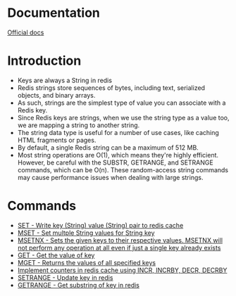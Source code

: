 # Documentation
[Official docs](https://redis.io/docs/latest/develop/data-types/strings/)

# Introduction
- Keys are always a String in redis
- Redis strings store sequences of bytes, including text, serialized objects, and binary arrays.
- As such, strings are the simplest type of value you can associate with a Redis key.
- Since Redis keys are strings, when we use the string type as a value too, we are mapping a string to another string.
- The string data type is useful for a number of use cases, like caching HTML fragments or pages.
- By default, a single Redis string can be a maximum of 512 MB.
- Most string operations are O(1), which means they're highly efficient. However, be careful with the SUBSTR, GETRANGE, and SETRANGE commands, which can be O(n). These random-access string commands may cause performance issues when dealing with large strings.

# Commands
- [SET - Write key (String) value (String) pair to redis cache](SET.ipynb)
- [MSET - Set multple String values for String key](MSET.ipynb)
- [MSETNX - Sets the given keys to their respective values. MSETNX will not perform any operation at all even if just a single key already exists](MSETNX.ipynb)
- [GET - Get the value of key](GET.ipynb)
- [MGET - Returns the values of all specified keys](MGET.ipynb)
- [Implement counters in redis cache using INCR, INCRBY, DECR, DECRBY](Strings_as_counters.ipynb)
- [SETRANGE - Update key in redis](SETRANGE.ipynb)
- [GETRANGE - Get substring of key in redis](GETRANGE.ipynb)